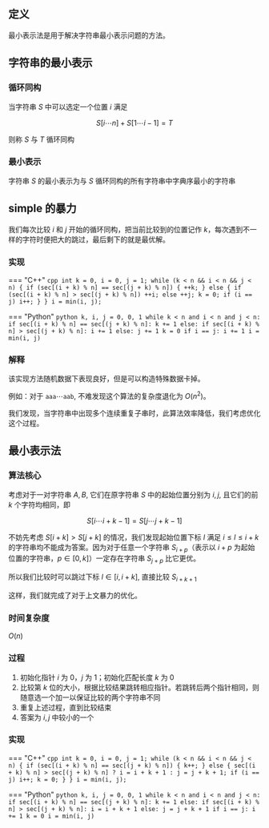 ## 定义

最小表示法是用于解决字符串最小表示问题的方法。

## 字符串的最小表示

### 循环同构

当字符串 $S$ 中可以选定一个位置 $i$ 满足

$$
S[i\cdots n]+S[1\cdots i-1]=T
$$

则称 $S$ 与 $T$ 循环同构

### 最小表示

字符串 $S$ 的最小表示为与 $S$ 循环同构的所有字符串中字典序最小的字符串

## simple 的暴力

我们每次比较 $i$ 和 $j$ 开始的循环同构，把当前比较到的位置记作 $k$，每次遇到不一样的字符时便把大的跳过，最后剩下的就是最优解。

### 实现

=== "C++"
    ```cpp
    int k = 0, i = 0, j = 1;
    while (k < n && i < n && j < n) {
      if (sec[(i + k) % n] == sec[(j + k) % n]) {
        ++k;
      } else {
        if (sec[(i + k) % n] > sec[(j + k) % n])
          ++i;
        else
          ++j;
        k = 0;
        if (i == j) i++;
      }
    }
    i = min(i, j);
    ```

=== "Python"
    ```python
    k, i, j = 0, 0, 1
    while k < n and i < n and j < n:
        if sec[(i + k) % n] == sec[(j + k) % n]:
            k += 1
        else:
            if sec[(i + k) % n] > sec[(j + k) % n]:
                i += 1
            else:
                j += 1
            k = 0
            if i == j:
                i += 1
    i = min(i, j)
    ```

### 解释

该实现方法随机数据下表现良好，但是可以构造特殊数据卡掉。

例如：对于 $\texttt{aaa}\cdots\texttt{aab}$, 不难发现这个算法的复杂度退化为 $O(n^2)$。

我们发现，当字符串中出现多个连续重复子串时，此算法效率降低，我们考虑优化这个过程。

## 最小表示法

### 算法核心

考虑对于一对字符串 $A,B$, 它们在原字符串 $S$ 中的起始位置分别为 $i,j$, 且它们的前 $k$ 个字符均相同，即

$$
S[i \cdots i+k-1]=S[j \cdots j+k-1]
$$

不妨先考虑 $S[i+k] > S[j+k]$ 的情况，我们发现起始位置下标 $l$ 满足 $i\le l\le i+k$ 的字符串均不能成为答案。因为对于任意一个字符串 $S_{i+p}$（表示以 $i+p$ 为起始位置的字符串，$p \in [0, k]$）一定存在字符串 $S_{j+p}$ 比它更优。

所以我们比较时可以跳过下标 $l\in [i,i+k]$, 直接比较 $S_{i+k+1}$

这样，我们就完成了对于上文暴力的优化。

### 时间复杂度

$O(n)$

### 过程

1.  初始化指针 $i$ 为 $0$，$j$ 为 $1$；初始化匹配长度 $k$ 为 $0$
2.  比较第 $k$ 位的大小，根据比较结果跳转相应指针。若跳转后两个指针相同，则随意选一个加一以保证比较的两个字符串不同
3.  重复上述过程，直到比较结束
4.  答案为 $i,j$ 中较小的一个

### 实现

=== "C++"
    ```cpp
    int k = 0, i = 0, j = 1;
    while (k < n && i < n && j < n) {
      if (sec[(i + k) % n] == sec[(j + k) % n]) {
        k++;
      } else {
        sec[(i + k) % n] > sec[(j + k) % n] ? i = i + k + 1 : j = j + k + 1;
        if (i == j) i++;
        k = 0;
      }
    }
    i = min(i, j);
    ```

=== "Python"
    ```python
    k, i, j = 0, 0, 1
    while k < n and i < n and j < n:
        if sec[(i + k) % n] == sec[(j + k) % n]:
            k += 1
        else:
            if sec[(i + k) % n] > sec[(j + k) % n]:
                i = i + k + 1
            else:
                j = j + k + 1
            if i == j:
                i += 1
            k = 0
    i = min(i, j)
    ```
